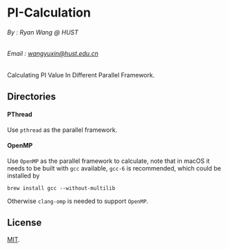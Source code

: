 # PI-Calculation
###### By : Ryan Wang @ HUST
###### Email : wangyuxin@hust.edu.cn

Calculating PI Value In Different Parallel Framework.

## Directories
#### PThread
Use `pthread` as the parallel framework.

#### OpenMP
Use `OpenMP` as the parallel framework to calculate, note that in macOS it needs to be built with `gcc` available,
`gcc-6` is recommended, which could be installed by 
```
brew install gcc --without-multilib
```
Otherwise `clang-omp` is needed to support `OpenMP`. 
## License
[MIT](https://github.com/RyanWangGit/PI-Calculation/blob/master/LICENSE.md).
